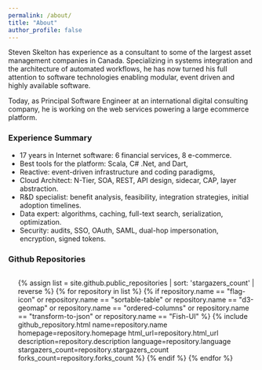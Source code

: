 ```yaml
---
permalink: /about/
title: "About"
author_profile: false
---
```


Steven Skelton has experience as a consultant to some of the largest asset management companies in Canada. Specializing in systems integration and the architecture of automated workflows, he has now turned his full attention to software technologies enabling modular, event driven and highly available software.

Today, as Principal Software Engineer at an international digital consulting company, he is working on the web services powering a large ecommerce platform.

### Experience Summary

- 17 years in Internet software: 6 financial services, 8 e-commerce.
- Best tools for the platform: Scala, C# .Net, and Dart,
- Reactive: event-driven infrastructure and coding paradigms,
- Cloud Architect: N-Tier, SOA, REST, API design, sidecar, CAP, layer abstraction.
- R&D specialist: benefit analysis, feasibility, integration strategies, initial adoption timelines.
- Data expert: algorithms, caching, full-text search, serialization, optimization.
- Security: audits, SSO, OAuth, SAML, dual-hop impersonation, encryption, signed tokens.

### Github Repositories

<ul style="display:flex;flex-wrap:wrap;-webkit-flex-wrap:wrap;list-style:none;padding-inline-start:20px;">

{% assign list = site.github.public_repositories | sort: 'stargazers_count' | reverse %}
{% for repository in list %}
{% if repository.name == "flag-icon" or repository.name == "sortable-table" or repository.name == "d3-geomap" or repository.name == "ordered-columns" or repository.name == "transform-to-json" or repository.name == "Fish-UI" %}
{%
  include github_repository.html
  name=repository.name
  homepage=repository.homepage
  html_url=repository.html_url
  description=repository.description
  language=repository.language
  stargazers_count=repository.stargazers_count
  forks_count=repository.forks_count
%}
{% endif %}
{% endfor %}
  
</ul>
